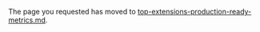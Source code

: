 
The page you requested has moved to [top-extensions-production-ready-metrics.md](top-extensions-production-ready-metrics.md). 

